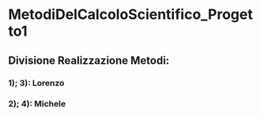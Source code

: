 # MetodiDelCalcoloScientifico_Progetto1
## Divisione Realizzazione Metodi:
### 1); 3): Lorenzo
### 2); 4): Michele
